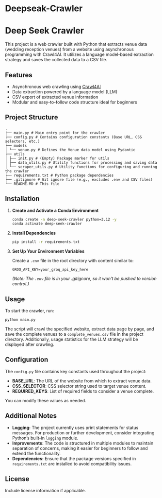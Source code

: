 # Deepseak-Crawler

# Deep Seek Crawler

This project is a web crawler built with Python that extracts venue data (wedding reception venues) from a website using asynchronous programming with Crawl4AI. It utilizes a language model-based extraction strategy and saves the collected data to a CSV file.

## Features

- Asynchronous web crawling using [Crawl4AI](https://pypi.org/project/Crawl4AI/)
- Data extraction powered by a language model (LLM)
- CSV export of extracted venue information
- Modular and easy-to-follow code structure ideal for beginners

## Project Structure
```
.
├── main.py # Main entry point for the crawler
├── config.py # Contains configuration constants (Base URL, CSS selectors, etc.)
├── models
│ └── venue.py # Defines the Venue data model using Pydantic
├── utils
│ ├── init.py # (Empty) Package marker for utils
│ ├── data_utils.py # Utility functions for processing and saving data
│ └── scraper_utils.py # Utility functions for configuring and running the crawler
├── requirements.txt # Python package dependencies
├── .gitignore # Git ignore file (e.g., excludes .env and CSV files)
└── README.MD # This file
```

## Installation

1. **Create and Activate a Conda Environment**

   ```bash
   conda create -n deep-seek-crawler python=3.12 -y
   conda activate deep-seek-crawler
   ```

2. **Install Dependencies**

   ```bash
   pip install -r requirements.txt
   ```

3. **Set Up Your Environment Variables**

   Create a `.env` file in the root directory with content similar to:

   ```env
   GROQ_API_KEY=your_groq_api_key_here
   ```

   *(Note: The `.env` file is in your .gitignore, so it won’t be pushed to version control.)*

## Usage

To start the crawler, run:

```bash
python main.py
```

The script will crawl the specified website, extract data page by page, and save the complete venues to a `complete_venues.csv` file in the project directory. Additionally, usage statistics for the LLM strategy will be displayed after crawling.

## Configuration

The `config.py` file contains key constants used throughout the project:

- **BASE_URL**: The URL of the website from which to extract venue data.
- **CSS_SELECTOR**: CSS selector string used to target venue content.
- **REQUIRED_KEYS**: List of required fields to consider a venue complete.

You can modify these values as needed.

## Additional Notes

- **Logging:** The project currently uses print statements for status messages. For production or further development, consider integrating Python’s built-in `logging` module.
- **Improvements:** The code is structured in multiple modules to maintain separation of concerns, making it easier for beginners to follow and extend the functionality.
- **Dependencies:** Ensure that the package versions specified in `requirements.txt` are installed to avoid compatibility issues.

## License

Include license information if applicable.
